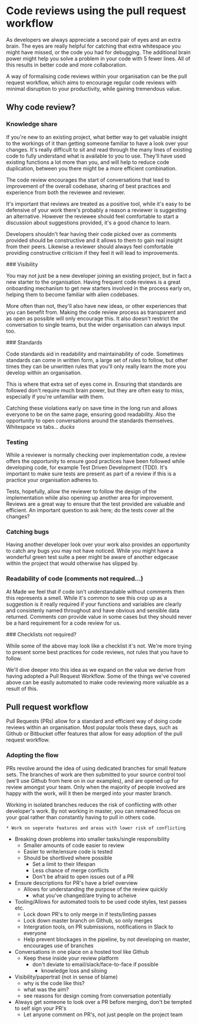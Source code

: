 # Code reviews using the pull request workflow

As developers we always appreciate a second pair of eyes and an extra brain. The eyes are really helpful for catching that extra whitespace you might have missed, or the code you had for debugging. The additional brain power might help you solve a problem in your code with 5 fewer lines. All of this results in better code and more collaboration.

A way of formalising code reviews within your organisation can be the pull request workflow, which aims to encourage regular code reviews with minimal disruption to your productivity, while gaining tremendous value.

## Why code review?

### Knowledge share

If you're new to an existing project, what better way to get valuable insight to the workings of it than getting someone familiar to have a look over your changes. It's really difficult to sit and read through the many lines of existing code to fully understand what is available to you to use. They'll have used existing functions a lot more than you, and will help to reduce code duplication, between you there might be a more efficient combination.

The code review encourages the start of conversations that lead to improvement of the overall codebase, sharing of best practices and experience from both the reviewee and reviewer.

It's important that reviews are treated as a positive tool, while it's easy to be defensive of your work there's probably a reason a reviewer is suggesting an alternative. However the reviewee should feel comfortable to start a discussion about suggestions provided, it's a good chance to learn.

Developers shouldn't fear having their code picked over as comments provided should be constructive and it allows to them to gain real insight from their peers. Likewise a reviewer should always feel comfortable providing constructive criticism if they feel it will lead to improvements.

### Visibility

You may not just be a new developer joining an existing project, but in fact a new starter to the organisation. Having frequent code reviews is a great onboarding mechanism to get new starters involved in the process early on, helping them to become familiar with alien codebases.

More often than not, they'll also have new ideas, or other experiences that you can benefit from. Making the code review process as transparent and as open as possible will only encourage this. It also doesn't restrict the conversation to single teams, but the wider organisation can always input too.

### Standards

Code standards aid in readability and maintainability of code. Sometimes standards can come in written form, a large set of rules to follow, but other times they can be unwritten rules that you'll only really learn the more you develop within an organisation.

This is where that extra set of eyes come in. Ensuring that standards are followed don't require much brain power, but they are often easy to miss, especially if you're unfamiliar with them.

Catching these violations early on save time in the long run and allows everyone to be on the same page, ensuring good readability. Also the opportunity to open conversations around the standards themselves. Whitespace vs tabs... _ducks_

### Testing

While a reviewer is normally checking over implementation code, a review offers the opportunity to ensure good practices have been followed while developing code, for example Test Driven Development (TDD). It's important to make sure tests are present as part of a review if this is a practice your organisation adheres to.

Tests, hopefully, allow the reviewer to follow the design of the implementation while also opening up another area for improvement. Reviews are a great way to ensure that the test provided are valuable and efficient. An important question to ask here; do the tests cover all the changes?

### Catching bugs

Having another developer look over your work also provides an opportunity to catch any bugs you may not have noticed. While you might have a wonderful green test suite a peer might be aware of another edgecase within the project that would otherwise has slipped by.

### Readability of code (comments not required...)

At Made we feel that if code isn't understandable without comments then this represents a smell. While it's common to see this crop up as a suggestion is it really required if your functions and variables are clearly and consistenly named throughout and have obvious and sensible data returned. Comments _can_ provide value in some cases but they should never be a hard requirement for a code review for us.

### Checklists not required?

While some of the above may look like a checklist it's not. We're more trying to present some best practices for code reviews, not rules that you have to follow. 

We'll dive deeper into this idea as we expand on the value we derive from having adopted a Pull Request Workflow. Some of the things we've covered above can be easily automated to make code reviewing more valuable as a result of this.

## Pull request workflow

Pull Requests (PRs) allow for a standard and efficient way of doing code reviews within an organisation. Most popular tools these days, such as Github or Bitbucket offer features that allow for easy adoption of the pull request workflow.

### Adopting the flow

PRs revolve around the idea of using dedicated branches for small feature sets. The branches of work are then submitted to your source control tool (we'll use Github from here on in our examples), and are opened up for review amongst your team. Only when the majority of people involved are happy with the work, will it then be merged into your master branch.

Working in isolated branches reduces the risk of conflicting with other developer's work. By not working in master, you can remained focus on your goal rather than constantly having to pull in others code.

 	* Work on seperate features and areas with lower risk of conflicting
 * Breaking down problems into smaller tasks/single responsibility
 	* Smaller amounts of code easier to review
 	* Easier to write/ensure code is tested
 	* Should be shortlived where possible
 		* Set a limit to their lifespan
 		* Less chance of merge conflicts 
 		* Don't be afraid to open issues out of a PR
 * Ensure descriptions for PR's have a brief overview
 	* Allows for understanding the purpose of the review quickly
 		* what you've changed/are trying to acheive 
 * Tooling/Allows for automated tools to be used code styles, test passes etc.
 	* Lock down PR's to only merge in if tests/linting passes
 	* Lock down master branch on Github, so only merges
 	* Intergration tools, on PR submissions, notifications in Slack to everyone
 	* Help prevent blockages in the pipeline, by not developing on master, encourages use of branches
 * Conversations in one place on a hosted tool like Github
 	* Keep these inside your review platform
 		* don't deviate to email/slack/face-to-face if possible
 			* knowledge loss and siloing 
 * Visibility/papertrail (not in sense of blame)
	 * why is the code like this?
	 * what was the aim?
	 * see reasons for design coming from conversation potentially 
 * Always get someone to look over a PR before merging, don't be tempted to self sign your PR's
 	* Let anyone comment on PR's, not just people on the project team
 
